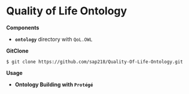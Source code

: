# Quality of Life Ontology

**Components**
* **`ontology`** directory with `QoL.OWL`

**GitClone**

```
$ git clone https://github.com/sap218/Quality-Of-Life-Ontology.git
```

**Usage**

* **Ontology Building with `Protégé`**
